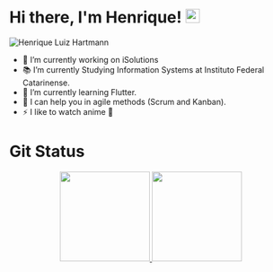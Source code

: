 <!--
**HenriqueHartmann/HenriqueHartmann** is a ✨ _special_ ✨ repository because its `README.md` (this file) appears on your GitHub profile.

Here are some ideas to get you started:

- 🔭 I’m currently working on ...
- 🌱 I’m currently learning ...
- 👯 I’m looking to collaborate on ...
- 🤔 I’m looking for help with ...
- 💬 Ask me about ...
- 📫 How to reach me: ...
- 😄 Pronouns: ...
- ⚡ Fun fact: ...
-->

<h1 align = "justify"> Hi there, I'm Henrique! <img src="https://media.giphy.com/media/hvRJCLFzcasrR4ia7z/giphy.gif" width="25px"></h1>

<p align="left"><img src="https://komarev.com/ghpvc/?username=HenriqueHartmann" alt="Henrique Luiz Hartmann" /></p>

- 🔭 I’m currently working on iSolutions
- 📚 I’m currently Studying Information Systems at Instituto Federal Catarinense.
- 🌱 I’m currently learning Flutter.
- 💬 I can help you in agile methods (Scrum and Kanban).
- ⚡ I like to watch anime :dolls:

# Git Status
<p align='center'>
   <a href="https://github.com/HenriqueHartmann">
  <img height="160em" src="https://github-readme-stats.vercel.app/api?username=HenriqueHartmann&show_icons=true&count_private=true&theme=dark&show_icons=true&include_all_commits=true" />
  <img height="160em" src="https://github-readme-stats.vercel.app/api/top-langs/?username=HenriqueHartmann&hide=TeX&theme=dark&layout=compact" />
</div>
   
<!--
<div style="display: inline_block"><br>
   
  <img align="center" alt="HLH-Python" height="30" width="40" src="https://raw.githubusercontent.com/devicons/devicon/master/icons/python/python-original.svg">
  <img align="center" alt="HLH-HTML" height="30" width="40" src="https://raw.githubusercontent.com/devicons/devicon/master/icons/html5/html5-original.svg">
  <img align="center" alt="HLH-CSS" height="30" width="40" src="https://raw.githubusercontent.com/devicons/devicon/master/icons/css3/css3-original.svg">
  <img align="center" alt="HLH-MySql" height="30" width="40" src="https://cdn.jsdelivr.net/gh/devicons/devicon/icons/mysql/mysql-original.svg">
  <img align="center" alt="HLH-Git" height="30" width="40" src="https://cdn.jsdelivr.net/gh/devicons/devicon/icons/git/git-original.svg">
  <img align="center" alt="HLH-GitHub" height="30" width="40" src="https://cdn.jsdelivr.net/gh/devicons/devicon/icons/github/github-original.svg">
  <img align="center" alt="HLH-VsCode" height="30" width="40" src="https://cdn.jsdelivr.net/gh/devicons/devicon/icons/vscode/vscode-original.svg">
</div>
-->
##

<!--
<a href="https://br.linkedin.com/in/henrique-luiz-hartmann-786266185" target="_blank"><img src="https://img.shields.io/badge/-Linkedin-blue?style=flat-square&logo=Linkedin&logoColor=white&link" target="_blank"></a> 

 ![Snake animation](https://github.com/rafaballerini/rafaballerini/blob/output/github-contribution-grid-snake.svg) -->
